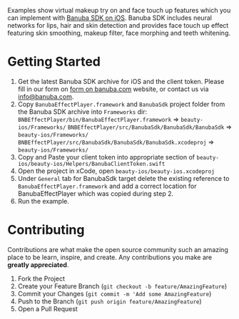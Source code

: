 Examples show virtual makeup try on and face touch up features which you can implement with [Banuba SDK on iOS](https://docs.banuba.com/docs/ios/ios_getting_started). Banuba SDK includes neural networks for lips, hair and skin detection and provides face touch up effect featuring skin smoothing, makeup filter, face morphing and teeth whitening.

# Getting Started

1. Get the latest Banuba SDK archive for iOS and the client token. Please fill in our form on [form on banuba.com](https://www.banuba.com/face-filters-sdk) website, or contact us via [info@banuba.com](mailto:info@banuba.com).
2. Copy `BanubaEffectPlayer.framework` and `BanubaSdk` project folder from the Banuba SDK archive into `Frameworks` dir:
    `BNBEffectPlayer/bin/BanubaEffectPlayer.framework` => `beauty-ios/Frameworks/`
    `BNBEffectPlayer/src/BanubaSdk/BanubaSdk/BanubaSdk` => `beauty-ios/Frameworks/`
    `BNBEffectPlayer/src/BanubaSdk/BanubaSdk/BanubaSdk.xcodeproj` => `beauty-ios/Frameworks/`
3. Copy and Paste your client token into appropriate section of `beauty-ios/beauty-ios/Helpers/BanubaClientToken.swift`
4. Open the project in xCode, open `beauty-ios/beauty-ios.xcodeproj`
5. Under `General` tab for BanubaSdk target delete the existing reference to `BanubaEffectPlayer.framework` and add a correct location for BanubaEffectPlayer which was copied during step 2.
6. Run the example.

# Contributing

Contributions are what make the open source community such an amazing place to be learn, inspire, and create. Any contributions you make are **greatly appreciated**.

1. Fork the Project
2. Create your Feature Branch (`git checkout -b feature/AmazingFeature`)
3. Commit your Changes (`git commit -m 'Add some AmazingFeature`)
4. Push to the Branch (`git push origin feature/AmazingFeature`)
5. Open a Pull Request
